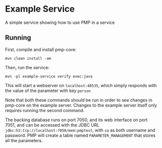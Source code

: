 # Example Service
A simple service showing how to use PMP in a service

## Running
First, compile and install pmp-core:
```shell
mvn clean install -am
```
Then, run the service:
```shell
mvn -pl example-service verify exec:java
```
This will start a webserver on `localhost:40535`, which simply responds with the value of the parameter with key `person`

Note that *both* these commands should be run in order to see changes in pmp-core on the example server.
Changes to the example server itself only requires running the second command.

The backing database runs on port 7050, and its web interface on port 7051, and can be accessed with the JDBC URL
`jdbc:h2:tcp://localhost:7050/mem:pmptest`, with `sa` as both username and password.
PMP will create a table named `PARAMETER_MANAGEMENT` that stores all the parameters.